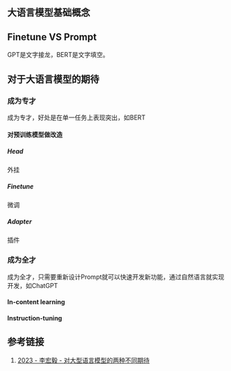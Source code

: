 ## 大语言模型基础概念


## Finetune VS Prompt


GPT是文字接龙，BERT是文字填空。


## 对于大语言模型的期待

### 成为专才
成为专才，好处是在单一任务上表现突出，如BERT

#### 对预训练模型做改造

##### Head

外挂

##### Finetune

微调

##### Adapter

插件

### 成为全才
成为全才，只需要重新设计Prompt就可以快速开发新功能，通过自然语言就实现开发，如ChatGPT

#### In-content learning



#### Instruction-tuning


## 参考链接
1. [2023 - 李宏毅 - 对大型语言模型的两种不同期待](https://www.bilibili.com/video/BV1hv4y1G7M2)